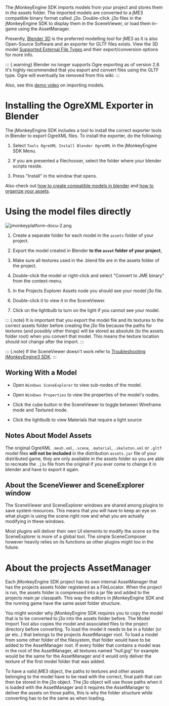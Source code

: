 The jMonkeyEngine SDK imports models from your project and stores them
in the assets folder. The imported models are converted to a jME3
compatible binary format called .j3o. Double-click .j3o files in the
jMonkeyEngine SDK to display them in the SceneViewer, or load them
in-game using the AssetManager.

Presently, [Blender 3D](http://www.blender.org/) is the preferred
modelling tool for jME3 as it is also Open-Source Software and an
exporter for GLTF files exists. View the 3D model [Supported External
File Types](../jme3/features.xml#supported-external-file-types) and
their export/conversion options for more info.

::: {.warning}
Blender no longer supports Ogre exporting as of version 2.8. It's highly
recommended that you export and convert files using the GLTF type. Ogre
will eventually be removed from this wiki.
:::

Also, see this [demo video](http://www.youtube.com/watch?v=nL7woH40i5c)
on importing models.

Installing the OgreXML Exporter in Blender
==========================================

The jMonkeyEngine SDK includes a tool to install the correct exporter
tools in Blender to export OgreXML files. To install the exporter, do
the following:

1.  Select `Tools OgreXML Install Blender OgreXML` in the jMonkeyEngine
    SDK Menu.

2.  If you are presented a filechooser, select the folder where your
    blender scripts reside.

3.  Press "Install" in the window that opens.

Also check out [how to create compatible models in
blender](../jme3/external/blender) and [how to organize your
assets](../jme3/intermediate/multi-media_asset_pipeline).

Using the model files directly
==============================

![jmonkeyplatform-docu-2.png](../sdk/jmonkeyplatform-docu-2.png)

1.  Create a separate folder for each model in the `assets` folder of
    your project.

2.  Export the model created in Blender **to the `asset` folder of your
    project**,

3.  Make sure all textures used in the .blend file are in the assets
    folder of the project.

4.  Double-click the model or right-click and select "Convert to JME
    binary" from the context-menu.

5.  In the Projects Explorer Assets node you should see your model j3o
    file.

6.  Double-click it to view it in the SceneViewer.

7.  Click on the lightbulb to turn on the light if you cannot see your
    model.

::: {.note}
It is important that you export the model file and its textures to the
correct assets folder before creating the j3o file because the paths for
textures (and possibly other things) will be stored as absolute (to the
assets folder root) when you convert that model. This means the texture
location should not change after the import.
:::

::: {.note}
If the SceneViewer doesn't work refer to [Troubleshooting jMonkeyEngine3
SDK](../sdk/troubleshooting).
:::

Working With a Model
--------------------

-   Open `Windows SceneExplorer` to view sub-nodes of the model.

-   Open `Windows Properties` to view the properties of the model's
    nodes.

-   Click the cube button in the SceneViewer to toggle between Wireframe
    mode and Textured mode.

-   Click the lightbulb to view Materials that require a light source

Notes About Model Assets
------------------------

The original OgreXML `.mesh.xml`, `.scene`, `.material`, `.skeleton.xml`
or `.gltf` model files **will not be included** in the distribution
`assets.jar` file of your distributed game, they are only available in
the assets folder so you are able to recreate the `.j3o` file from the
original if you ever come to change it in blender and have to export it
again.

About the SceneViewer and SceneExplorer window
----------------------------------------------

The SceneViewer and SceneExplorer windows are shared among plugins to
save system resources. This means that you will have to keep an eye on
what plugin is using the scene right now and what you are actually
modifying in these windows.

Most plugins will deliver their own UI elements to modify the scene so
the SceneExplorer is more of a global tool. The simple SceneComposer
however heavily relies on its functions as other plugins might too in
the future.

About the projects AssetManager
===============================

Each jMonkeyEngine SDK project has its own internal AssetManager that
has the projects assets folder registered as a FileLocator. When the
project is run, the assets folder is compressed into a jar file and
added to the projects main jar classpath. This way the editors in
jMonkeyEngine SDK and the running game have the same asset folder
structure.

You might wonder why jMonkeyEngine SDK requires you to copy the model
that is to be converted to j3o into the assets folder before. The Model
Import Tool also copies the model and associated files to the project
directory before converting. To load the model it needs to be in a
folder (or jar etc..) that belongs to the projects AssetManager root. To
load a model from some other folder of the filesystem, that folder would
have to be added to the AssetManager root. If every folder that contains
a model was in the root of the AssetManager, all textures named
"hull.jpg" for example would be the same for the AssetManager and it
would only deliver the texture of the first model folder that was added.

To have a valid jME3 object, the paths to textures and other assets
belonging to the model have to be read with the correct, final path that
can then be stored in the j3o object. The j3o object will use those
paths when it is loaded with the AssetManager and it requires the
AssetManager to deliver the assets on those paths, this is why the
folder structure while converting has to be the same as when loading.
